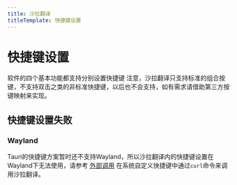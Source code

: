 ```yaml
---
title: 沙拉翻译
titleTemplate: 快捷键设置
---
```


# 快捷键设置

软件的四个基本功能都支持分别设置快捷键
注意，沙拉翻译只支持标准的组合按键，不支持双击之类的非标准快捷键，以后也不会支持，如有需求请借助第三方按键映射来实现。

## 快捷键设置失败

### Wayland

Tauri的快捷键方案暂时还不支持Wayland，所以沙拉翻译内的快捷键设置在Wayland下无法使用，请参考 [外部调用](/docs/invoke.html) 在系统自定义快捷键中通过`curl`命令来调用沙拉翻译。
